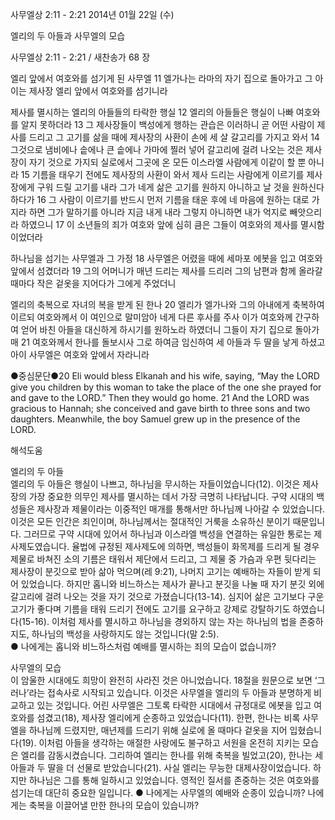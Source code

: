 사무엘상 2:11 - 2:21 
2014년 01월 22일 (수)

엘리의 두 아들과 사무엘의 모습



사무엘상 2:11 - 2:21 / 새찬송가 68 장


엘리 앞에서 여호와를 섬기게 된 사무엘 
11 엘가나는 라마의 자기 집으로 돌아가고 그 아이는 제사장 엘리 앞에서 여호와를 섬기니라

제사를 멸시하는 엘리의 아들들의 타락한 행실
12 엘리의 아들들은 행실이 나빠 여호와를 알지 못하더라 13 그 제사장들이 백성에게 행하는 관습은 이러하니 곧 어떤 사람이 제사를 드리고 그 고기를 삶을 때에 제사장의 사환이 손에 세 살 갈고리를 가지고 와서 14 그것으로 냄비에나 솥에나 큰 솥에나 가마에 찔러 넣어 갈고리에 걸려 나오는 것은 제사장이 자기 것으로 가지되 실로에서 그곳에 온 모든 이스라엘 사람에게 이같이 할 뿐 아니라 15 기름을 태우기 전에도 제사장의 사환이 와서 제사 드리는 사람에게 이르기를 제사장에게 구워 드릴 고기를 내라 그가 네게 삶은 고기를 원하지 아니하고 날 것을 원하신다 하다가 16 그 사람이 이르기를 반드시 먼저 기름을 태운 후에 네 마음에 원하는 대로 가지라 하면 그가 말하기를 아니라 지금 내게 내라 그렇지 아니하면 내가 억지로 빼앗으리라 하였으니 17 이 소년들의 죄가 여호와 앞에 심히 큼은 그들이 여호와의 제사를 멸시함이었더라

하나님을 섬기는 사무엘과 그 가정
18 사무엘은 어렸을 때에 세마포 에봇을 입고 여호와 앞에서 섬겼더라 19 그의 어머니가 매년 드리는 제사를 드리러 그의 남편과 함께 올라갈 때마다 작은 겉옷을 지어다가 그에게 주었더니

엘리의 축복으로 자녀의 복을 받게 된 한나
20 엘리가 엘가나와 그의 아내에게 축복하여 이르되 여호와께서 이 여인으로 말미암아 네게 다른 후사를 주사 이가 여호와께 간구하여 얻어 바친 아들을 대신하게 하시기를 원하노라 하였더니 그들이 자기 집으로 돌아가매 21 여호와께서 한나를 돌보시사 그로 하여금 임신하여 세 아들과 두 딸을 낳게 하셨고 아이 사무엘은 여호와 앞에서 자라니라

●중심문단●20 Eli would bless Elkanah and his wife, saying, “May the LORD give you children by this woman to take the place of the one she prayed for and gave to the LORD.” Then they would go home. 21 And the LORD was gracious to Hannah; she conceived and gave birth to three sons and two daughters. Meanwhile, the boy Samuel grew up in the presence of the LORD.

해석도움





엘리의 두 아들  
엘리의 두 아들은 행실이 나쁘고, 하나님을 무시하는 자들이었습니다(12). 이것은 제사장의 가장 중요한 의무인 제사를 멸시하는 데서 가장 극명히 나타납니다. 구약 시대의 백성들은 제사장과 제물이라는 이중적인 매개를 통해서만 하나님께 나아갈 수 있었습니다. 이것은 모든 인간은 죄인이며, 하나님께서는 절대적인 거룩을 소유하신 분이기 때문입니다. 그러므로 구약 시대에 있어서 하나님과 이스라엘 백성을 연결하는 유일한 통로는 제사제도였습니다. 율법에 규정된 제사제도에 의하면, 백성들이 화목제를 드리게 될 경우 제물로 바쳐진 소의 기름은 태워서 제단에서 드리고, 그 제물 중 가슴과 우편 뒷다리는 제사장이 분깃으로 받아 삶아 먹으며(레 9:21), 나머지 고기는 예배하는 자들이 받게 되어 있었습니다. 하지만 홉니와 비느하스는 제사가 끝나고 분깃을 나눌 때 자기 분깃 외에 갈고리에 걸려 나오는 것을 자기 것으로 가졌습니다(13-14). 심지어 삶은 고기보다 구운 고기가 좋다며 기름을 태워 드리기 전에도 고기를 요구하고 강제로 강탈하기도 하였습니다(15-16). 이처럼 제사를 멸시하고 하나님을 경외하지 않는 자는 하나님의 법을 존중하지도, 하나님의 백성을 사랑하지도 않는 것입니다(말 2:5).    
● 나에게는 홉니와 비느하스처럼 예배를 멸시하는 죄의 모습이 없습니까?  

사무엘의 모습  
이 암울한 시대에도 희망이 완전히 사라진 것은 아니었습니다. 18절을 원문으로 보면 ‘그러나’라는 접속사로 시작되고 있습니다. 이것은 사무엘을 엘리의 두 아들과 분명하게 비교하고 있는 것입니다. 어린 사무엘은 그토록 타락한 시대에서 규정대로 에봇을 입고 여호와를 섬겼고(18), 제사장 엘리에게 순종하고 있었습니다(11). 한편, 한나는 비록 사무엘을 하나님께 드렸지만, 매년제를 드리기 위해 실로에 올 때마다 겉옷을 지어 입혔습니다(19). 이처럼 아들을 생각하는 애절한 사랑에도 불구하고 서원을 온전히 지키는 모습은 엘리를 감동시켰습니다. 그리하여 엘리는 한나를 위해 축복을 빌었고(20), 한나는 세 아들과 두 딸을 더 선물로 받았습니다(21). 사실 엘리는 무능한 대제사장이었습니다. 하지만 하나님은 그를 통해 일하시고 있었습니다. 영적인 질서를 존중하는 것은 여호와를 섬기는데 대단히 중요한 일입니다. 
● 나에게는 사무엘의 예배와 순종이 있습니까? 나에게는 축복을 이끌어낼 만한 한나의 모습이 있습니까?